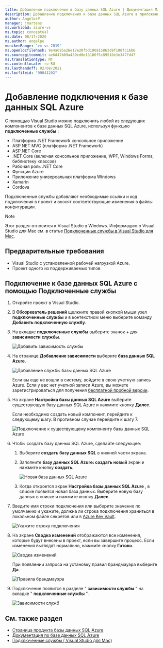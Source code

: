 ```yaml
---
title: Добавление подключения в базу данных SQL Azure | Документация Майкрософт
description: Добавление подключения к базе данных SQL Azure в приложение с помощью Visual Studio Подключенные службы
author: AngelosP
manager: jmartens
ms.workload: azure-vs
ms.topic: conceptual
ms.date: 08/17/2020
ms.author: angelpe
monikerRange: '>= vs-2019'
ms.openlocfilehash: 9e4a695a26e17e20fbd19081b863d9f108fc16b6
ms.sourcegitcommit: ae6d47b09a439cd0e13180f5e89510e3e347fd47
ms.translationtype: MT
ms.contentlocale: ru-RU
ms.lasthandoff: 02/08/2021
ms.locfileid: "99841202"
---
```

# <a name="add-a-connection-to-azure-sql-database"></a>Добавление подключения к базе данных SQL Azure

С помощью Visual Studio можно подключить любой из следующих компонентов к базе данных SQL Azure, используя функцию **подключенные службы** :

- Платформа .NET Framework консольное приложение
- ASP.NET MVC (платформа .NET Framework) 
- ASP.NET Core
- .NET Core (включая консольное приложение, WPF, Windows Forms, библиотеку классов)
- Рабочая роль .NET Core
- Функции Azure
- Приложение универсальная платформа Windows
- Xamarin
- Cordova

Подключенные службы добавляют необходимые ссылки и код подключения в проект и вносят соответствующие изменения в файлы конфигурации.

> [!NOTE]
> Этот раздел относится к Visual Studio в Windows. Информацию о Visual Studio для Mac см. в статье [Подключенные службы в Visual Studio для Mac](/visualstudio/mac/connected-services).
## <a name="prerequisites"></a>Предварительные требования

- Visual Studio с установленной рабочей нагрузкой Azure.
- Проект одного из поддерживаемых типов

## <a name="connect-to-azure-sql-database-using-connected-services"></a>Подключение к базе данных SQL Azure с помощью Подключенные службы

1. Откройте проект в Visual Studio.

1. В **Обозреватель решений** щелкните правой кнопкой мыши узел **подключенные службы** и в контекстном меню выберите команду **Добавить подключенную службу**.

1. На вкладке **подключенные службы** выберите значок + для **зависимости службы**.

    ![Добавить зависимость службы](./media/vs-azure-tools-connected-services-storage/vs-2019/connected-services-tab.png)

1. На странице **Добавление зависимости** выберите **база данных SQL Azure**.

    ![Добавление службы базы данных SQL Azure](./media/azure-sql-database-add-connected-service/azure-sql-database.png)

    Если вы еще не вошли в систему, войдите в свою учетную запись Azure. Если у вас нет учетной записи Azure, вы можете зарегистрироваться для получения [бесплатной пробной версии](https://azure.microsoft.com/account/free).

1. На экране **Настройка базы данных SQL Azure** выберите существующую базу данных SQL Azure и нажмите кнопку **Далее**.

    Если необходимо создать новый компонент, перейдите к следующему шагу. В противном случае перейдите к шагу 7.

    ![Подключение к существующему компоненту базы данных SQL Azure](./media/azure-sql-database-add-connected-service/created-azure-sql-database.png)

1. Чтобы создать базу данных SQL Azure, сделайте следующее:

   1. Выберите **создать базу данных SQL** в нижней части экрана.

   1. Заполните **базу данных SQL Azure: создать новый** экран и нажмите кнопку **создать**.

       ![Новая база данных SQL Azure](./media/azure-sql-database-add-connected-service/create-new-azure-sql-database.png)

   1. Когда откроется экран **Настройка базы данных SQL Azure** , в списке появится новая база данных. Выберите новую базу данных в списке и нажмите кнопку **Далее**.

1. Введите имя строки подключения или выберите значение по умолчанию и укажите, должна ли строка подключения храниться в локальном файле секретов или в [Azure Key Vault](/azure/key-vault).

   ![Укажите строку подключения](./media/azure-sql-database-add-connected-service/connection-string.png)

1. На экране **Сводка изменений** отображаются все изменения, которые будут внесены в проект, если вы завершите процесс. Если изменения выглядят нормально, нажмите кнопку **Готово**.

   ![Сводка изменений](./media/azure-sql-database-add-connected-service/summary-of-changes.png)

   При появлении запроса на установку правил брандмауэра выберите **Да**.

   ![Правила брандмауэра](./media/azure-sql-database-add-connected-service/firewall-rules.png)

1. Подключение появится в разделе " **зависимости службы** " на вкладке " **подключенные службы** ".

   ![Зависимости служб](./media/azure-sql-database-add-connected-service/service-dependencies-after.png)

## <a name="see-also"></a>См. также раздел

- [Страница продукта базы данных SQL Azure](https://azure.microsoft.com/services/sql-database/)
- [Документация по базе данных SQL Azure](/azure/azure-sql/database/)
- [Подключенные службы ( Visual Studio для Mac)](/visualstudio/mac/connected-services)

